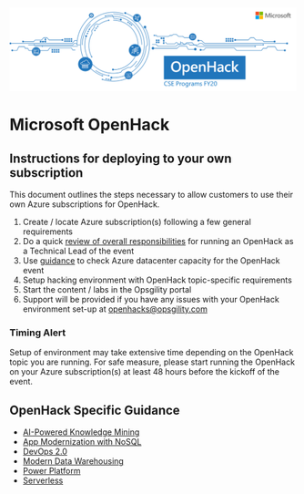 ![Microsoft OpenHack](images/OpenHack.png "Microsoft Open Hack")


# Microsoft OpenHack 

## Instructions for deploying to your own subscription

This document outlines the steps necessary to allow customers to use their own Azure subscriptions for OpenHack. 

1.	Create / locate Azure subscription(s) following a few general requirements
2.	Do a quick <a href="https://microsoft.sharepoint.com/teams/OpenHack/_layouts/15/Doc.aspx?sourcedoc=%7bffdcfb77-8093-497c-a256-2aa18e7518e6%7d&action=edit&wd=target%28Lead%20Coach.one%7C88379f2b-d015-4cf5-9d2b-cdd705839c77%2FLead%20Coach%20Tasks%7Cce881bc5-2223-47ac-95d7-083513afcff2%2F%29" target='_blank'>review of overall responsibilities</a> for running an OpenHack as a Technical Lead of the event
3.	Use <a href="https://microsoft-my.sharepoint.com/:w:/p/nirshah/EXz9ACdUGwZMn0c1ZjE7eAYBxXJzN6mWmVwfO8SeTMweCA?e=2NfCl9" target="_blank">guidance</a> to check Azure datacenter capacity for the OpenHack event
4.	Setup hacking environment with OpenHack topic-specific requirements
5.	Start the content / labs in the Opsgility portal
6.	Support will be provided if you have any issues with your OpenHack environment set-up at openhacks@opsgility.com 


### Timing Alert
Setup of environment may take extensive time depending on the OpenHack topic you are running. For safe measure, please start running the OpenHack on your Azure subscription(s) at least 48 hours before the kickoff of the event. 


## OpenHack Specific Guidance

- [AI-Powered Knowledge Mining](knowledge-mining/deployment.md)
- [App Modernization with NoSQL](app-modernization-no-sql/deployment.md)
- [DevOps 2.0](devops-2.0/deployment.md)
- [Modern Data Warehousing](modern-data-warehousing/deployment.md)
- [Power Platform](power-platform/deployment.md)
- [Serverless](serverless/deployment.md)
